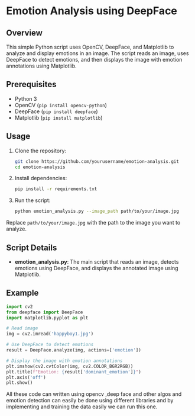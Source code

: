 # Emotion Analysis using DeepFace

## Overview

This simple Python script uses OpenCV, DeepFace, and Matplotlib to analyze and display emotions in an image. The script reads an image, uses DeepFace to detect emotions, and then displays the image with emotion annotations using Matplotlib.

## Prerequisites

- Python 3
- OpenCV (`pip install opencv-python`)
- DeepFace (`pip install deepface`)
- Matplotlib (`pip install matplotlib`)

## Usage

1. Clone the repository:

    ```bash
    git clone https://github.com/yourusername/emotion-analysis.git
    cd emotion-analysis
    ```

2. Install dependencies:

    ```bash
    pip install -r requirements.txt
    ```

3. Run the script:

    ```bash
    python emotion_analysis.py --image_path path/to/your/image.jpg
    ```

Replace `path/to/your/image.jpg` with the path to the image you want to analyze.

## Script Details

- **emotion_analysis.py**: The main script that reads an image, detects emotions using DeepFace, and displays the annotated image using Matplotlib.

## Example

```python
import cv2
from deepface import DeepFace
import matplotlib.pyplot as plt

# Read image
img = cv2.imread('happyboy1.jpg')

# Use DeepFace to detect emotions
result = DeepFace.analyze(img, actions=['emotion'])

# Display the image with emotion annotations
plt.imshow(cv2.cvtColor(img, cv2.COLOR_BGR2RGB))
plt.title(f"Emotion: {result['dominant_emotion']}")
plt.axis('off')
plt.show()
```
All these code can written using opencv ,deep face and other algos and emotion detection can easily be done using different libraries and by implementing and training the data easily we can run this one.
